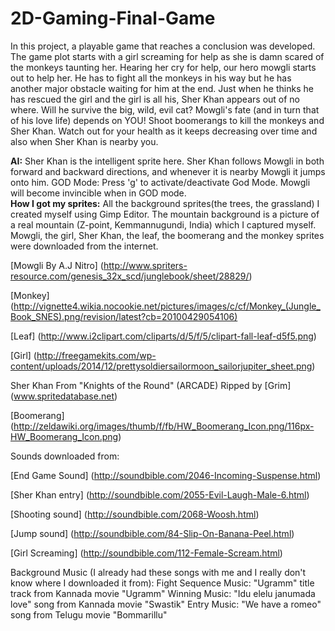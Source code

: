 # 2D-Gaming-Final-Game
In this project, a playable game that reaches a conclusion was developed. The game plot starts with a girl screaming for help as she is damn scared of the monkeys taunting her. Hearing her cry for help, our hero mowgli starts out to help her. He has to fight all the monkeys in his way but he has another major obstacle waiting for him at the end. Just when he thinks he has rescued the girl and the girl is all his, Sher Khan appears out of no where. Will he survive the big, wild, evil cat? Mowgli's fate (and in turn that of his love life) depends on YOU! Shoot boomerangs to kill the monkeys and Sher Khan. Watch out for your health as it keeps decreasing over time and also when Sher Khan is nearby you. 

**AI:** Sher Khan is the intelligent sprite here. Sher Khan follows Mowgli in both forward and backward directions, and whenever it is nearby Mowgli it jumps onto him. GOD Mode: Press 'g' to activate/deactivate God Mode. Mowgli will become invincible when in GOD mode.  
**How I got my sprites:** All the background sprites(the trees, the grassland) I created myself using Gimp Editor. The mountain background is a picture of a real mountain (Z-point, Kemmannugundi, India) which I captured myself. Mowgli, the girl, Sher Khan, the leaf, the boomerang and the monkey sprites were downloaded from the internet.

[Mowgli By A.J Nitro] (http://www.spriters-resource.com/genesis_32x_scd/junglebook/sheet/28829/) 

[Monkey] (http://vignette4.wikia.nocookie.net/pictures/images/c/cf/Monkey_(Jungle_Book_SNES).png/revision/latest?cb=20100429054106)

[Leaf] (http://www.i2clipart.com/cliparts/d/5/f/5/clipart-fall-leaf-d5f5.png)

[Girl] (http://freegamekits.com/wp-content/uploads/2014/12/prettysoldiersailormoon_sailorjupiter_sheet.png)

Sher Khan From "Knights of the Round" (ARCADE) Ripped by [Grim] (www.spritedatabase.net) 

[Boomerang] (http://zeldawiki.org/images/thumb/f/fb/HW_Boomerang_Icon.png/116px-HW_Boomerang_Icon.png)

Sounds downloaded from: 

[End Game Sound] (http://soundbible.com/2046-Incoming-Suspense.html)

[Sher Khan entry] (http://soundbible.com/2055-Evil-Laugh-Male-6.html)

[Shooting sound] (http://soundbible.com/2068-Woosh.html)

[Jump sound] (http://soundbible.com/84-Slip-On-Banana-Peel.html)

[Girl Screaming] (http://soundbible.com/112-Female-Scream.html)

Background Music (I already had these songs with me and I really don't know where I downloaded it from): Fight Sequence Music: "Ugramm" title track from Kannada movie "Ugramm" Winning Music: "Idu elelu janumada love" song from Kannada movie "Swastik" Entry Music: "We have a romeo" song from Telugu movie "Bommarillu"
